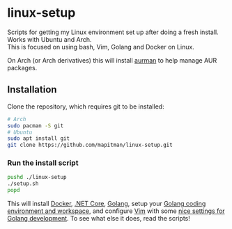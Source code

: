 # linux-setup
Scripts for getting my Linux environment set up after doing a fresh install. Works with Ubuntu and Arch.  
This is focused on using bash, Vim, Golang and Docker on Linux.

On Arch (or Arch derivatives) this will install [aurman](https://aur.archlinux.org/packages/aurman) to help manage AUR packages. 


## Installation
Clone the repository, which requires git to be installed:

```sh
# Arch
sudo pacman -S git
# Ubuntu
sudo apt install git
git clone https://github.com/mapitman/linux-setup.git
```

### Run the install script

```sh
pushd ./linux-setup
./setup.sh
popd
```

This will install [Docker](http://docker.com), [.NET Core](https://github.com/dotnet/core), [Golang](http://golang.org/), setup your [Golang coding environment and workspace](http://golang.org/doc/code.html), and configure [Vim](http://www.vim.org/) with some [nice settings for Golang development](https://github.com/fatih/vim-go). To see what else it does, read the scripts!

